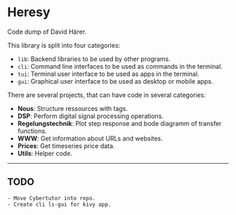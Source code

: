 # Heresy

Code dump of David Härer.

This library is split into four categories:

- `lib`: Backend libraries to be used by other programs.
- `cli`: Command line interfaces to be used as commands in the terminal.
- `tui`: Terminal user interface to be used as apps in the terminal.
- `gui`: Graphical user interface to be used as desktop or mobile apps.

There are several projects, that can have code in several categories:

- **Nous**: 
    Structure ressources with tags.
- **DSP**: 
    Perform digital signal processing operations.
- **Regelungstechnik**: 
    Plot step response and bode diagramm of transfer functions.
- **WWW**: 
    Get information about URLs and websites.
- **Prices**: 
    Get timeseries price data.
- **Utils**: 
    Helper code.

---

## TODO

```
- Move Cybertutor into repo.
- Create cli ls-gui for kivy app.
```
